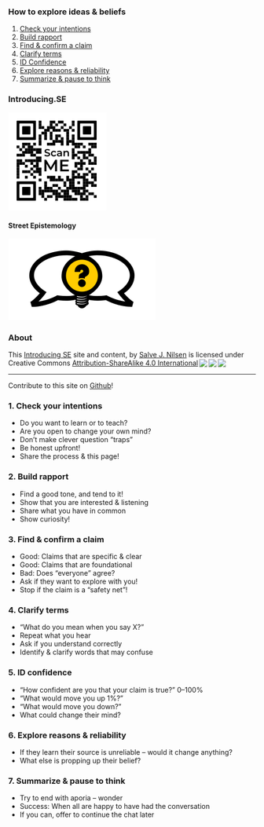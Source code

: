 [comment]: # (Compile this presentation with the command below)
[comment]: # (mdslides docs.md --include dist)

[comment]: # (THEME = streetepistemology)

[comment]: # (minScale: 0.2)
[comment]: # (maxScale: 4.0)
[comment]: # (controls: true)
[comment]: # (width: "80%")
[comment]: # (height: "80%")
[comment]: # (help: true)



### How to explore ideas & beliefs

1. [Check your intentions](#/1)
2. [Build rapport](#/2)
3. [Find & confirm a claim](#/3)
4. [Clarify terms](#/4)
5. [ID Confidence](#/5)
6. [Explore reasons & reliability](#/6)
7. [Summarize & pause to think](#/7)


[comment]: # (|||)

### Introducing.SE

[![QR Code image to introducing.se](dist/media/introducing-se-qr.png)](https://introducing.se)


#### Street Epistemology

[![Street Epistemology Logo](dist/media/street-epistemology-logo.png)](https://streetepistemology.com)


[comment]: # (|||)

### About

<p xmlns:cc="http://creativecommons.org/ns#" xmlns:dct="http://purl.org/dc/terms/">This <a property="dct:title" rel="cc:attributionURL" href="https://introducing.se">Introducing SE</a> site and content, by <a rel="cc:attributionURL dct:creator" property="cc:attributionName" href="https://twitter.com/sjoshuan">Salve J. Nilsen</a> is licensed under Creative Commons <a href="http://creativecommons.org/licenses/by-sa/4.0/?ref=chooser-v1" target="_blank" rel="license noopener noreferrer" style="display:inline-block;">Attribution-ShareAlike 4.0 International<img style="height:22px!important;margin-left:3px;vertical-align:text-bottom;" src="https://mirrors.creativecommons.org/presskit/icons/cc.svg?ref=chooser-v1"><img style="height:22px!important;margin-left:3px;vertical-align:text-bottom;" src="https://mirrors.creativecommons.org/presskit/icons/by.svg?ref=chooser-v1"><img style="height:22px!important;margin-left:3px;vertical-align:text-bottom;" src="https://mirrors.creativecommons.org/presskit/icons/sa.svg?ref=chooser-v1"></a></p>

---

Contribute to this site on [Github](https://github.com/sjn/introducing-se/)!


[comment]: # (!!!)

### 1. Check your intentions

* Do you want to learn or to teach?
* Are you open to change your own mind?
* Don’t make clever question “traps”
* Be honest upfront!
* Share the process & this page!


[comment]: # (!!!)

### 2. Build rapport

* Find a good tone, and tend to it!
* Show that you are interested & listening
* Share what you have in common
* Show curiosity!


[comment]: # (!!!)

### 3. Find & confirm a claim

* Good: Claims that are specific & clear
* Good: Claims that are foundational
* Bad: Does “everyone” agree?
* Ask if they want to explore with you!
* Stop if the claim is a “safety net”!


[comment]: # (!!!)

### 4. Clarify terms

* “What do you mean when you say X?”
* Repeat what you hear
* Ask if you understand correctly
* Identify & clarify words that may confuse


[comment]: # (!!!)

### 5. ID confidence

* “How confident are you that your claim is true?” 0–100%
* “What would move you up 1%?”
* “What would move you down?”
* What could change their mind?


[comment]: # (!!!)

### 6. Explore reasons & reliability

* If they learn their source is unreliable – would it change anything?
* What else is propping up their belief?


[comment]: # (!!!)

### 7. Summarize & pause to think

* Try to end with aporia – wonder
* Success: When all are happy to have had the conversation
* If you can, offer to continue the chat later



